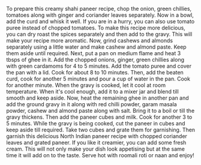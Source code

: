 To prepare this creamy shahi paneer recipe, chop the onion, green chillies, tomatoes along with ginger and coriander leaves separately. Now in a bowl, add the curd and whisk it well. If you are in a hurry, you can also use tomato puree instead of chopped tomatoes. To make this recipe more delicious, you can dry roast the spices separately and then add to the gravy. This will make your recipe more aromatic. Now, grind cashews and almonds separately using a little water and make cashew and almond paste. Keep them aside until required.
Next, put a pan on medium flame and heat 3 tbsps of ghee in it. Add the chopped onions, ginger, green chillies along with green cardamoms for 4 to 5 minutes. Add the tomato puree and cover the pan with a lid. Cook for about 8 to 10 minutes. Then, add the beaten curd, cook for another 5 minutes and pour a cup of water in the pan. Cook for another minute. When the gravy is cooked, let it cool at room temperature. When it's cool enough, add it to a mixer jar and blend till smooth and keep aside.
Now, heat the remaining ghee in another pan and add the ground gravy in it along with red chilli powder, garam masala powder, cashew and almond paste along with salt. Bring it to a boil or till the gravy thickens. Then add the paneer cubes and milk. Cook for another 3 to 5 minutes. While the gravy is being cooked, cut the paneer in cubes and keep aside till required. Take two cubes and grate them for garnishing. Then garnish this delicious North Indian paneer recipe with chopped coriander leaves and grated paneer. If you like it creamier, you can add some fresh cream. This will not only make your dish look appetising but at the same time it will add on to the taste. Serve hot with roomali roti or naan and enjoy!
